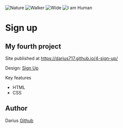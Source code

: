 ![Nature](https://img.shields.io/badge/Nature-Savers-yellowgreen)
![Walker](https://img.shields.io/badge/Sky-Walkies-blue)
![Wide](https://img.shields.io/badge/Wide-Mind-yellowgreen)
![I am Human](https://img.shields.io/badge/I%60m-Human-blue)

# Sign up
## My fourth project

Site published at https://darius717.github.io/4-sign-up/

Design: [Sign Up](https://cdn.discordapp.com/attachments/648536139677958156/648860801997996052/day1dr.png)

Key features

- HTML 
- CSS

## Author

Darius [Github](https://github.com/darius717)


